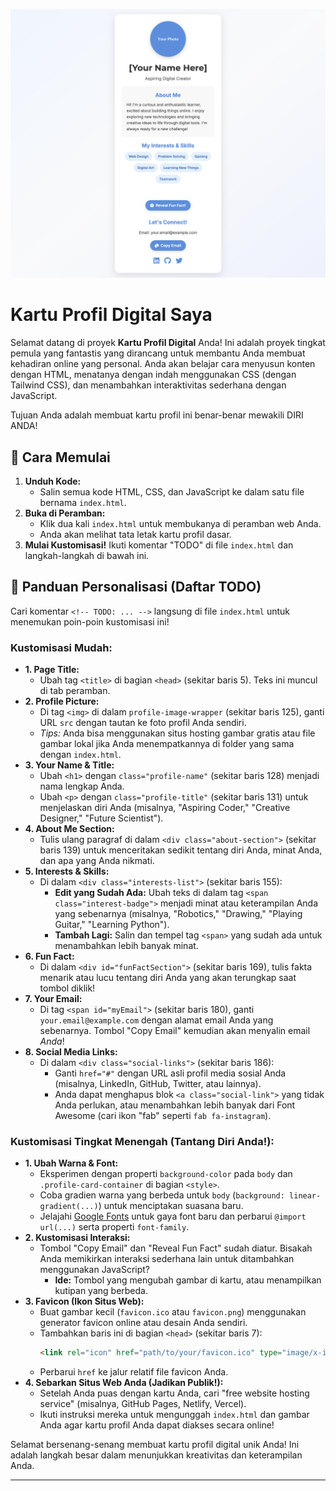 ![My Digital Profile Card - Showcase Yourself Online!](../thumbnail.png)

# Kartu Profil Digital Saya

Selamat datang di proyek **Kartu Profil Digital** Anda\! Ini adalah proyek tingkat pemula yang fantastis yang dirancang untuk membantu Anda membuat kehadiran online yang personal. Anda akan belajar cara menyusun konten dengan HTML, menatanya dengan indah menggunakan CSS (dengan Tailwind CSS), dan menambahkan interaktivitas sederhana dengan JavaScript.

Tujuan Anda adalah membuat kartu profil ini benar-benar mewakili DIRI ANDA\!

## 🚀 Cara Memulai

1.  **Unduh Kode:**
      * Salin semua kode HTML, CSS, dan JavaScript ke dalam satu file bernama `index.html`.
2.  **Buka di Peramban:**
      * Klik dua kali `index.html` untuk membukanya di peramban web Anda.
      * Anda akan melihat tata letak kartu profil dasar.
3.  **Mulai Kustomisasi\!** Ikuti komentar "TODO" di file `index.html` dan langkah-langkah di bawah ini.

## 🎨 Panduan Personalisasi (Daftar TODO)

Cari komentar `<!-- TODO: ... -->` langsung di file `index.html` untuk menemukan poin-poin kustomisasi ini\!

### Kustomisasi Mudah:

  * **1. Page Title:**
      * Ubah tag `<title>` di bagian `<head>` (sekitar baris 5). Teks ini muncul di tab peramban.
  * **2. Profile Picture:**
      * Di tag `<img>` di dalam `profile-image-wrapper` (sekitar baris 125), ganti URL `src` dengan tautan ke foto profil Anda sendiri.
      * *Tips:* Anda bisa menggunakan situs hosting gambar gratis atau file gambar lokal jika Anda menempatkannya di folder yang sama dengan `index.html`.
  * **3. Your Name & Title:**
      * Ubah `<h1>` dengan `class="profile-name"` (sekitar baris 128) menjadi nama lengkap Anda.
      * Ubah `<p>` dengan `class="profile-title"` (sekitar baris 131) untuk menjelaskan diri Anda (misalnya, "Aspiring Coder," "Creative Designer," "Future Scientist").
  * **4. About Me Section:**
      * Tulis ulang paragraf di dalam `<div class="about-section">` (sekitar baris 139) untuk menceritakan sedikit tentang diri Anda, minat Anda, dan apa yang Anda nikmati.
  * **5. Interests & Skills:**
      * Di dalam `<div class="interests-list">` (sekitar baris 155):
          * **Edit yang Sudah Ada:** Ubah teks di dalam tag `<span class="interest-badge">` menjadi minat atau keterampilan Anda yang sebenarnya (misalnya, "Robotics," "Drawing," "Playing Guitar," "Learning Python").
          * **Tambah Lagi:** Salin dan tempel tag `<span>` yang sudah ada untuk menambahkan lebih banyak minat.
  * **6. Fun Fact:**
      * Di dalam `<div id="funFactSection">` (sekitar baris 169), tulis fakta menarik atau lucu tentang diri Anda yang akan terungkap saat tombol diklik\!
  * **7. Your Email:**
      * Di tag `<span id="myEmail">` (sekitar baris 180), ganti `your.email@example.com` dengan alamat email Anda yang sebenarnya. Tombol "Copy Email" kemudian akan menyalin email *Anda*\!
  * **8. Social Media Links:**
      * Di dalam `<div class="social-links">` (sekitar baris 186):
          * Ganti `href="#"` dengan URL asli profil media sosial Anda (misalnya, LinkedIn, GitHub, Twitter, atau lainnya).
          * Anda dapat menghapus blok `<a class="social-link">` yang tidak Anda perlukan, atau menambahkan lebih banyak dari Font Awesome (cari ikon "fab" seperti `fab fa-instagram`).

### Kustomisasi Tingkat Menengah (Tantang Diri Anda\!):

  * **1. Ubah Warna & Font:**
      * Eksperimen dengan properti `background-color` pada `body` dan `.profile-card-container` di bagian `<style>`.
      * Coba gradien warna yang berbeda untuk `body` (`background: linear-gradient(...)`) untuk menciptakan suasana baru.
      * Jelajahi [Google Fonts](https://fonts.google.com/) untuk gaya font baru dan perbarui `@import url(...)` serta properti `font-family`.
  * **2. Kustomisasi Interaksi:**
      * Tombol "Copy Email" dan "Reveal Fun Fact" sudah diatur. Bisakah Anda memikirkan interaksi sederhana lain untuk ditambahkan menggunakan JavaScript?
          * **Ide:** Tombol yang mengubah gambar di kartu, atau menampilkan kutipan yang berbeda.
  * **3. Favicon (Ikon Situs Web):**
      * Buat gambar kecil (`favicon.ico` atau `favicon.png`) menggunakan generator favicon online atau desain Anda sendiri.
      * Tambahkan baris ini di bagian `<head>` (sekitar baris 7):
        ```html
        <link rel="icon" href="path/to/your/favicon.ico" type="image/x-icon">
        ```
      * Perbarui `href` ke jalur relatif file favicon Anda.
  * **4. Sebarkan Situs Web Anda (Jadikan Publik\!):**
      * Setelah Anda puas dengan kartu Anda, cari "free website hosting service" (misalnya, GitHub Pages, Netlify, Vercel).
      * Ikuti instruksi mereka untuk mengunggah `index.html` dan gambar Anda agar kartu profil Anda dapat diakses secara online\!

Selamat bersenang-senang membuat kartu profil digital unik Anda\! Ini adalah langkah besar dalam menunjukkan kreativitas dan keterampilan Anda.

-----